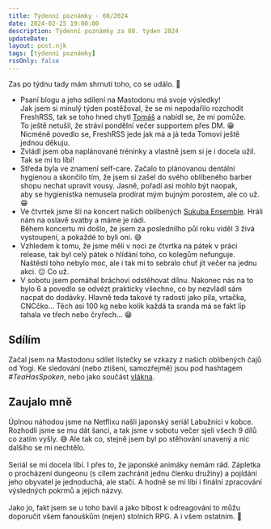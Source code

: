 ```yaml
---
title: Týdenní poznámky - 08/2024
date: 2024-02-25 19:00:00
description: Týdenní poznámky za 08. týden 2024
updateDate:
layout: post.njk 
tags: [týdenní poznámky]
rssOnly: false
---
```

Zas po týdnu tady mám shrnutí toho, co se událo. 🙂
- Psaní blogu a jeho sdílení na Mastodonu má svoje výsledky!<br>
Jak jsem si minulý týden postěžoval, že se mi nepodařilo rozchodit FreshRSS, tak se toho hned chytl [Tomáš](https://hachyderm.io/@def) a nabídl se, že mi pomůže. To ještě netušil, že stráví pondělní večer supportem přes DM. 😁
Nicméně povedlo se, FreshRSS jede jak má a já teda Tomovi ještě jednou děkuju. 
- Zvládl jsem oba naplánované tréninky a vlastně jsem si je i docela užil. Tak se mi to líbí! 
- Středa byla ve znamení self-care. Začalo to plánovanou dentální hygienou a skončilo tím, že jsem si zašel do svého oblíbeného barber shopu nechat upravit vousy. Jasně, pořadí asi mohlo být naopak, aby se hygienistka nemusela prodírat mým bujným porostem, ale co už. 😁
- Ve čtvrtek jsme šli na koncert našich oblíbených [Sukuba Ensemble](https://open.spotify.com/artist/7ISLlgW4NbneNiH2UxH9WB?si=Cyksq3vBQAS56A44cy5guA). Hráli nám na oslavě svatby a máme je rádi.<br>
Během koncertu mi došlo, že jsem za poslednilho půl roku viděl 3 živá vystoupení, a pokaždé to byli oni. 😅
- Vzhledem k tomu, že jsme měli v noci ze čtvrtka na pátek v práci release, tak byl celý pátek o hlídání toho, co kolegům nefunguje. Naštěstí toho nebylo moc, ale i tak mi to sebralo chuť jít večer na jednu akci. 😐 Co už.
- V sobotu jsem pomáhal bráchovi odstěhovat dílnu. Nakonec nás na to bylo 6 a povedlo se odvézt prakticky všechno, co by nezvládl sám nacpat do dodávky. Hlavně teda takové ty radosti jako pila, vrtačka, CNCčko… Těch asi 100 kg nebo kolik každá ta sranda má se fakt líp tahala ve třech nebo čryřech… 😁

## Sdílím

Začal jsem na Mastodonu sdílet lístečky se vzkazy z našich oblíbených čajů od Yogi. Ke sledování (nebo ztišení, samozřejmě) jsou pod hashtagem _#TeaHasSpoken_, nebo jako součást [vlákna](https://mastodon.gamedev.place/@muzzug/111956893659790315). 

## Zaujalo mně

Úplnou náhodou jsme na Netflixu našli japonský seriál Labužníci v kobce. Rozhodli jsme se mu dát šanci, a tak jsme v sobotu večer sjeli všech 9 dílů co zatím vyšly. 😅 Ale tak co, stejně jsem byl po stěhování unavený a nic dalšího se mi nechtělo.<br><br>
Seriál se mi docela líbí. I přes to, že japonské animáky nemám rád. Zápletka o procházení dungeonu (s cílem zachránit jednu členku družiny) a pojídání jeho obyvatel je jednoduchá, ale stačí. A hodně se mi líbí i finální zpracování výsledných pokrmů a jejich názvy.<br><br>
Jako jo, fakt jsem se u toho bavil a jako blbost k odreagování to můžu doporučit všem fanouškům (nejen) stolních RPG. A i všem ostatním. 🙂